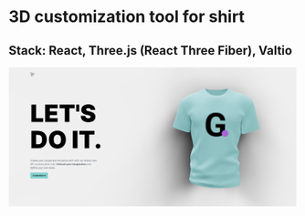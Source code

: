 # 3D customization tool for shirt

## Stack: React, Three.js (React Three Fiber), Valtio

[![Screen](screen.png)](https://clothes-print.netlify.app/)